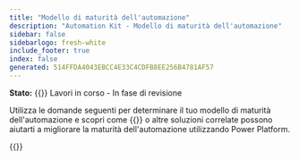 ```yaml
---
title: "Modello di maturità dell'automazione"
description: "Automation Kit - Modello di maturità dell'automazione"
sidebar: false
sidebarlogo: fresh-white
include_footer: true
index: false
generated: 514FFDA4043EBCC4E33C4CDFB8EE256B4781AF57
---
```


**Stato:** {{<externalImage src="https://github.githubassets.com/images/icons/emoji/unicode/1f6a7.png" size="16x16" text="Construction Icon">}} Lavori in corso - In fase di revisione

Utilizza le domande seguenti per determinare il tuo modello di maturità dell'automazione e scopri come {{<product-name>}} o altre soluzioni correlate possono aiutarti a migliorare la maturità dell'automazione utilizzando Power Platform.

{{<questions name="/content/it/automation-maturity-model.json" completed="" showNavigationButtons="false" locale="it">}}
